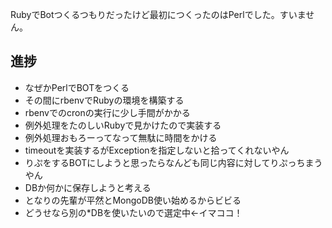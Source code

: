 RubyでBotつくるつもりだったけど最初につくったのはPerlでした。すいません。

進捗
---
* なぜかPerlでBOTをつくる
* その間にrbenvでRubyの環境を構築する
* rbenvでのcronの実行に少し手間がかかる
* 例外処理をたのしいRubyで見かけたので実装する
* 例外処理おもろーってなって無駄に時間をかける
* timeoutを実装するがExceptionを指定しないと拾ってくれないやん
* りぷをするBOTにしようと思ったらなんども同じ内容に対してりぷっちまうやん
* DBか何かに保存しようと考える
* となりの先輩が平然とMongoDB使い始めるからビビる
* どうせなら別の*DBを使いたいので選定中←イマココ！
